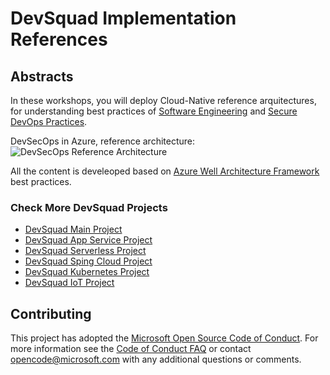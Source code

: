 # DevSquad Implementation References
## Abstracts

In these workshops, you will deploy Cloud-Native reference arquitectures, for understanding best practices of [Software Engineering](https://github.com/microsoft/code-with-engineering-playbook/blob/main/docs/ENG-FUNDAMENTALS-CHECKLIST.md) and [Secure DevOps Practices](https://docs.microsoft.com/en-us/azure/architecture/solution-ideas/articles/devsecops-in-github). 

DevSecOps in Azure, reference architecture:
![DevSecOps Reference Architecture](https://docs.microsoft.com/en-us/azure/architecture/solution-ideas/media/devsecops-in-github-data-flow.png)

All the content is develeoped based on [Azure Well Architecture Framework](https://docs.microsoft.com/en-us/azure/architecture/framework/) best practices.

### Check More DevSquad Projects

* [DevSquad Main Project](https://github.com/microsoft/fast-prototyping)
* [DevSquad App Service Project](https://github.com/oaviles/hello_appservice)
* [DevSquad Serverless Project](https://github.com/oaviles/hello_serverless)
* [DevSquad Sping Cloud Project](https://github.com/oaviles/hello_springcloud)
* [DevSquad Kubernetes Project](https://github.com/oaviles/hello_cloud-native)
* [DevSquad IoT Project](https://github.com/luisruval/DevSquad-IoT)

## Contributing

This project has adopted the [Microsoft Open Source Code of Conduct](https://opensource.microsoft.com/codeofconduct/). For more information see the [Code of Conduct FAQ](https://opensource.microsoft.com/codeofconduct/faq/) or contact [opencode@microsoft.com](mailto:opencode@microsoft.com) with any additional questions or comments.
  
